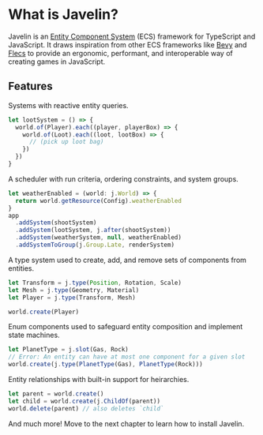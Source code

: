 # What is Javelin?

Javelin is an [Entity Component System](https://github.com/SanderMertens/ecs-faq#what-is-ecs) (ECS) framework for TypeScript and JavaScript. It draws inspiration from other ECS frameworks like [Bevy](https://bevyengine.org/) and [Flecs](https://www.flecs.dev/flecs/) to provide an ergonomic, performant, and interoperable way of creating games in JavaScript.

## Features

Systems with reactive entity queries.

```ts
let lootSystem = () => {
  world.of(Player).each((player, playerBox) => {
    world.of(Loot).each((loot, lootBox) => {
      // (pick up loot bag)
    })
  })
}
```

A scheduler with run criteria, ordering constraints, and system groups.

```ts
let weatherEnabled = (world: j.World) => {
  return world.getResource(Config).weatherEnabled
}
app
  .addSystem(shootSystem)
  .addSystem(lootSystem, j.after(shootSystem))
  .addSystem(weatherSystem, null, weatherEnabled)
  .addSystemToGroup(j.Group.Late, renderSystem)
```

A type system used to create, add, and remove sets of components from entities.

```ts
let Transform = j.type(Position, Rotation, Scale)
let Mesh = j.type(Geometry, Material)
let Player = j.type(Transform, Mesh)

world.create(Player)
```

Enum components used to safeguard entity composition and implement state machines.

```ts
let PlanetType = j.slot(Gas, Rock)
// Error: An entity can have at most one component for a given slot
world.create(j.type(PlanetType(Gas), PlanetType(Rock)))
```

Entity relationships with built-in support for heirarchies.

```ts
let parent = world.create()
let child = world.create(j.ChildOf(parent))
world.delete(parent) // also deletes `child`
```

And much more! Move to the next chapter to learn how to install Javelin.
